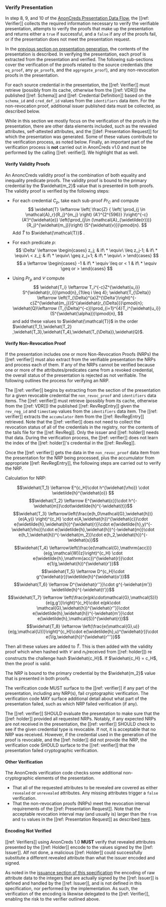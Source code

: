 ### Verify Presentation

In step 8, 9, and 10 of the [AnonCreds Presentation Data
Flow](#anoncreds-presentation-data-flow), the [[ref: Verifier]] collects the required
information necessary to verify the verifiable presentation, attempts to verify
the proofs that make up the presentation and returns either a `true` if successful,
and a `false` if any of the proofs fail, or if the presentation does not meet
the presentation request.

In the [previous section on presentation generation](#generate-presentation),
the contents of the presentation is described. In verifying the presentation,
each proof is extracted from the presentation and verified. The following
sub-sections cover the verification of the proofs related to the source
credentials (the `eq_proof`, any `ge_proof`s, and the `aggregate_proof`), and
any non-revocation proofs in the presentation.

For each source credential in the presentation, the [[ref: Verifier]] must
retrieve (possibly from its cache, otherwise from the [[ref: VDR]]) the
published [[ref: Schema]] and [[ref: Credential Definition]] based on the
`schema_id` and `cred_def_id` values from the `identifiers` data item. For the
non-revocation proof, additional issuer published data must be collected, as
described below.

While in this section we mostly focus on the verification of the proofs in the
presentation, there are other data elements included, such as the revealed
attributes, self-attested attributes, and the [[def: Presentation Request]] for
which the presentation was generated. Some of these values contribute to the
verification process, as noted below. Finally, an important part of the
verification process is **not** carried out in AnonCreds v1.0 and must be
performed by the calling [[ref: verifier]]. We highlight that as well.

#### Verify Validity Proofs

An AnoncCreds validity proof is the combination of both equality and inequality predicate proofs. The validity proof is bound to the primary credential by the $\widehat{m_2}$ value that is presented in both proofs. The validity proof is verified by the following steps:

- For each credential $C_p$, take each sub-proof $Pr_C$ and compute
$$ \widehat{T} \leftarrow \left(
    \frac{Z}
    { \left(
        \prod_{j \in \mathcal{A}_r}{R_j}^{m_j}
    \right)
    (A')^{2^{596}}
    }\right)^{-c}
    (A')^{\widehat{e}}
    \left(\prod_{j\in (\mathcal{A}_{\widetilde{r}})}{R_j}^{\widehat{m_j}}\right)
    (S^{\widehat{v}})\pmod{n}. $$
Add $\widehat{T}$ to $\widehat{\mathcal{T}}$ .

- For each predicate $p$: 
$$ \Delta' \leftarrow \begin{cases}
z_j; & if\  * \equiv\ \leq
z_j-1; & if\ * \equiv\ <
z_j; & if\ * \equiv\ \geq
z_j+1; & if\ * \equiv\ >
\end{cases} $$
$$
a \leftarrow \begin{cases}
-1 & if\ * \equiv \leq or <
1  & if\ * \equiv \geq or >
\end{cases}
$$

- Using $Pr_p$ and $\mathcal{C}$ compute 
$$
\widehat{T_i} \leftarrow T_i^{-c}Z^{\widehat{u_i}} S^{\widehat{r_i}}\pmod{n}_{1\leq i \leq 4};
\widehat{T_{\Delta}} \leftarrow \left(T_{\Delta}^{a}Z^{\Delta'}\right)^{-c}Z^{\widehat{m_j}}S^{a\widehat{r_{\Delta}}}\pmod{n};
\widehat{Q}\leftarrow (T_{\Delta}^{-c})\prod_{i=1}^{4}T_i^{\widehat{u_i}}(S^{\widehat{\alpha}})\pmod{n},
$$
and add these values to  $\widehat{\mathcal{T}}$ in the order $\widehat{T_1},\widehat{T_2} ,\widehat{T_3},\widehat{T_4},\widehat{T_{\Delta}},\widehat{Q}$.

#### Verify Non-Revocation Proof

If the presentation includes one or more Non-Revocation Proofs (NRPs) the
[[ref: verifier]] must also extract from the verifiable presentation the NRPs
and process each of them. If any of the NRPs cannot be verified because one
or more of the attributes/predicates came from a revoked credential, the
overall status of the presentation is rejected as not verifiable. The following
outlines the process for verifying an NRP.

The [[ref: verifier]] begins by extracting from the section of the presentation
for a given revocable credential the `non_revoc_proof` and `identifiers` data
items. The [[ref: verifier]] must retrieve (possibly from its cache, otherwise
from the [[ref: VDR]]) the published [[ref: RevRegEntry]] given the `rev_reg_id`
and `timestamp` values from the `identifiers` data item. The [[ref: verifier]]
extracts the `accumulator` item from the [[ref: RevRegEntry]] retrieved. Note
that the [[ref: verifier]] does not need to collect the revocation status of all
of the credentials in the registry, nor the contents of the tails file for the
[[ref: RevReg]]. Only the issuer and [[ref: holder]] needs that data. During the
verification process, the [[ref: verifier]] does not learn the index of the
[[ref: holder]]'s credential in the [[ref: RevReg]].

Once the [[ref: verifier]] gets the data in the `non_revoc_proof` data item from
the presentation for the NRP being processed, plus the accumulator from
appropriate [[ref: RevRegEntry]], the following steps are carried out to verify
the NRP.

Calculation for NRP:

$$\widehat{T_1} \leftarrow E^{c_H}\cdot h^{\widehat{\rho}} \cdot \widetilde{h}^{\widehat{o}} $$
$$\widehat{T_2} \leftarrow E^{\widehat{c}}\cdot h^{-\widehat{m}}\cdot\widetilde{h}^{-\widehat{t}}$$
$$\widehat{T_3} \leftarrow\left(\frac{e(h_0\mathcal{G},\widehat{h})}{e(A,y)} \right)^{c_H} \cdot e(A,\widehat{h})^{\widehat{c}}\cdot e(\widetilde{h},\widehat{h})^{\widehat{r}}\cdot e(\widetilde{h},y)^{-\widehat{\rho}}\cdot e(\widetilde{h},\widehat{h})^{-\widehat{m}}\cdot e(h_1,\widehat{h})^{-\widehat{m_2}}\cdot e(h_2,\widehat{h})^{-\widehat{s}}$$
$$\widehat{T_4} \leftarrow\left(\frac{e(\mathcal{G},\mathrm{acc})}{e(g,\mathcal{W})z}\right)^{c_H} \cdot e(\widetilde{h},\mathrm{acc})^{\widehat{r}}\cdot e(1/g,\widehat{h})^{\widehat{r'}}$$
$$\widehat{T_5} \leftarrow D^{c_H}\cdot g^{\widehat{r}}\widetilde{h}^{\widehat{o'}}$$
$$\widehat{T_6} \leftarrow  D^{\widehat{r''}}\cdot g^{-\widehat{m'}} \widetilde{h}^{-\widehat{t'}}$$
$$\widehat{T_7} \leftarrow \left(\frac{e(pk\cdot\mathcal{G},\mathcal{S})}{e(g,g')}\right)^{c_H}\cdot e(pk\cdot \mathcal{G},\widehat{h})^{\widehat{r''}}\cdot e(\widetilde{h},\widehat{h})^{-\widehat{m'}}\cdot e(\widetilde{h},\mathcal{S})^{\widehat{r}}$$
$$\widehat{T_8} \leftarrow \left(\frac{e(\mathcal{G},u)}{e(g,\mathcal{U})}\right)^{c_H}\cdot e(\widetilde{h},u)^{\widehat{r}}\cdot e(1/g,\widehat{h})^{\widehat{r'''}}$$

Then all these values are added to $\widehat{T}$. This is then added with the validity proof which when hashed with $\mathcal{C}$ and $n_1$(received from [[ref: holder]]) re constructs the challenge hash $\widehat{c_H}$.
If $\widehat{c_H} = c_H$, then the proof is valid.

The NRP is bound to the primary credential by the $\widehat{m_2}$ value that is presented in both proofs.

The verification code MUST surface to the [[ref: verifier]] if any part of the
presentation, including any NRP(s), fail cryptographic verification. The
verification code MAY surface additional detail about what part of the
presentation failed, such as which NRP failed verification (if any).

The [[ref: verifier]] SHOULD evaluate the presentation to make sure that the
[[ref: holder]] provided all requested NRPs. Notably, if any expected NRPs
are not received in the presentation, the [[ref: verifier]] SHOULD check to see
if the given credential type is revocable. If not, it is acceptable that no
NRP was received. However, if the credential used in the generation of the
proof is revocable, and the [[ref: holder]] did not provide the NRP, the
verification code SHOULD surface to the [[ref: verifier]] that the presentation
failed cryptographic verification.

#### Other Verification

The AnonCreds verification code checks some additional non-cryptographic
elements of the presentation.

- That all of the requested attributes to be revealed are covered as either
  `revealed` or `unrevealed` attributes. Any missing attributes trigger a `false` verification.
- That the non-revocation proofs (NRPs) meet the revocation interval requirements of the
  [[ref: Presentation Request]]. Note that the acceptable revocation interval may (and usually is)
  larger than the `from` and `to` values in the [[ref: Presentation Request]] as described [here](#request-non-revocation-proofs).

#### Encoding Not Verified

[[ref: Verifiers]] using AnonCreds 1.0 **MUST** verify that revealed attributes
presented by the [[ref: Holder]] encode to the values signed by the [[ref:
Issuer]]. AIf not done, a malicious [[ref: Holder]] could successfully
substitute a different revealed attribute than what the issuer encoded and
signed.

As noted in the [issuance section of this
specification](#encoding-attribute-data) the encoding of raw attribute data to
the integers that are actually signed by the [[ref: Issuer]] is defined and
handled by the [[ref: Issuer]], and is not defined in this specification, nor
performed by the implementation. As such, the verification of the encoding is
likewise delegated to the [[ref: Verifier]], enabling the risk to the verifier
outlined above.

